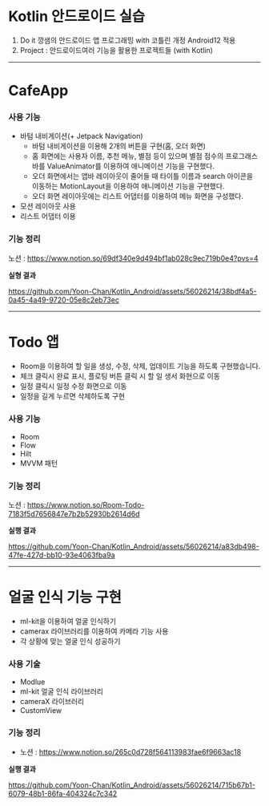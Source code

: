 # Kotlin 안드로이드 실습

1. Do it 깡샘의 안드로이드 앱 프로그래밍 with 코틀린 개정 Android12 적용 
2. Project : 안드로이드여러 기능을 활용한 프로젝트들 (with Kotlin)

---

# CafeApp

### 사용 기능
+ 바텀 내비게이션(+ Jetpack Navigation)
  + 바텀 내비게이션을 이용해 2개의 버튼을 구현(홈, 오더 화면)
  + 홈 화면에는 사용자 이름, 추천 메뉴, 별점 등이 있으며 별점 점수의 프로그래스 바를 ValueAnimator를 이용하여 애니메이션 기능을 구현했다.
  + 오더 화면에서는 앱바 레이아웃이 줄어들 때 타이틀 이름과 search 아이콘을 이동하는 MotionLayout을 이용하여 애니메이션 기능을 구현했다.
  + 오더 화면 레이아웃에는 리스트 어댑터를 이용하여 메뉴 화면을 구성했다.
+ 모션 레이아웃 사용
+ 리스트 어댑터 이용

### 기능 정리
노션  : https://www.notion.so/69df340e9d494bf1ab028c9ec719b0e4?pvs=4


__실형 결과__

https://github.com/Yoon-Chan/Kotlin_Android/assets/56026214/38bdf4a5-0a45-4a49-9720-05e8c2eb73ec

---

# Todo 앱
+ Room을 이용하여 할 일을 생성, 수정, 삭제, 업데이트 기능을 하도록 구현했습니다.
+ 체크 클릭시 완료 표시, 플로팅 버튼 클릭 시 할 일 생서 화현으로 이동
+ 일정 클릭시 일정 수정 화면으로 이동
+ 일정을 길게 누르면 삭제하도록 구현

### 사용 기능
+ Room
+ Flow
+ Hilt
+ MVVM 패턴

### 기능 정리
노션  : https://www.notion.so/Room-Todo-7183f5d7656847e7b2b52930b2614d6d


__실행 결과__

https://github.com/Yoon-Chan/Kotlin_Android/assets/56026214/a83db498-47fe-427d-bb10-93e4063fba9a

---

# 얼굴 인식 기능 구현
+ ml-kit을 이용하여 얼굴 인식하기
+ camerax 라이브러리를 이용하여 카메라 기능 사용
+ 각 상황에 맞는 얼굴 인식 성공하기

### 사용 기술
+ Modlue
+ ml-kit 얼굴 인식 라이브러리
+ cameraX 라이브러리
+ CustomView

### 기능 정리
+ 노션 : https://www.notion.so/265c0d728f564113983fae6f9663ac18

__실행 결과__

https://github.com/Yoon-Chan/Kotlin_Android/assets/56026214/715b67b1-6079-48b1-86fa-404324c7c342

